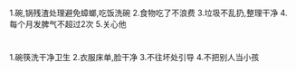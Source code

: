 #
1.碗,锅残渣处理避免蟑螂,吃饭洗碗
2.食物吃了不浪费
3.垃圾不乱扔,整理干净
4.每个月发脾气不超过2次
5.关心他
#
1.碗筷洗干净卫生
2.衣服床单,脸干净
3.不往坏处引导
4.不把别人当小孩
